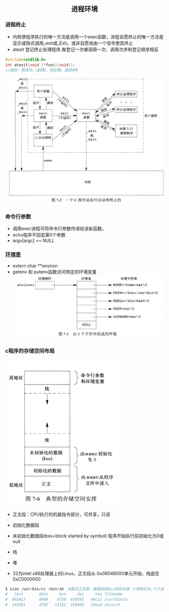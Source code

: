 ## <center>进程环境</center>

### 进程终止
* 内核使程序执行的唯一方法是调用一个exec函数，进程自愿终止的唯一方法是显示或隐式调用_exit或_Exit。或非自愿地由一个信号使其终止
* atexit 登记终止处理程序,每登记一次被调用一次，调用次序和登记顺序相反
```c
#include<stdlib.h>
int atexit(void (*func)(void));
//返回：若成功，返回0，若出错，返回非0
```

![exit](../../image/exit.png)

### 命令行参数
* 调用exec进程可将命令行参数传递给该新函数。
* echo程序不回显第0个参数
* argv[argc] == NULL 

### [环境表](paramo.c)

* extern char **environ
* getenv 和 putenv函数访问特定的环境变量
![environ](../../image/environ.png)

### c程序的存储空间布局

![cspace](../../image/cspace.png)

* 正文段：CPU执行的机器指令部分，可共享，只读
* 初始化数据段
* 未初始化数据段(bss=block started by symbol) 程序开始执行前初始化为0或null
* 栈
* 堆

* 32为intel x86处理器上的Linux，正文段从 0x08048000单元开始，栈底在0xC0000000

```s
$ size /usr/bin/cc /bin/sh  #报文正文段、数据段和bss段的长度 十进制总长,十六进制总长(字节)
#   text	   data	    bss	    dec	    hex	filename
#  902817	   8048	   9728	 920593	  e0c11	/usr/bin/cc
#  143301	   4792	  11312	 159405	  26ead	/bin/sh

```